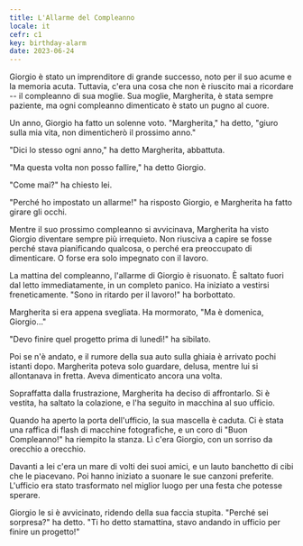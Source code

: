 ```yaml
---
title: L'Allarme del Compleanno
locale: it
cefr: c1
key: birthday-alarm
date: 2023-06-24
---
```


Giorgio è stato un imprenditore di grande successo, noto per il suo acume e la memoria acuta. Tuttavia, c'era una cosa che non è riuscito mai a ricordare -- il compleanno di sua moglie. Sua moglie, Margherita, è stata sempre paziente, ma ogni compleanno dimenticato è stato un pugno al cuore.

Un anno, Giorgio ha fatto un solenne voto. "Margherita," ha detto, "giuro sulla mia vita, non dimenticherò il prossimo anno."

"Dici lo stesso ogni anno," ha detto Margherita, abbattuta.

"Ma questa volta non posso fallire," ha detto Giorgio.

"Come mai?" ha chiesto lei.

"Perché ho impostato un allarme!" ha risposto Giorgio, e Margherita ha fatto girare gli occhi.

Mentre il suo prossimo compleanno si avvicinava, Margherita ha visto Giorgio diventare sempre più irrequieto. Non riusciva a capire se fosse perché stava pianificando qualcosa, o perché era preoccupato di dimenticare. O forse era solo impegnato con il lavoro.

La mattina del compleanno, l'allarme di Giorgio è risuonato. È saltato fuori dal letto immediatamente, in un completo panico. Ha iniziato a vestirsi freneticamente. "Sono in ritardo per il lavoro!" ha borbottato.

Margherita si era appena svegliata. Ha mormorato, "Ma è domenica, Giorgio..."

"Devo finire quel progetto prima di lunedì!" ha sibilato.

Poi se n'è andato, e il rumore della sua auto sulla ghiaia è arrivato pochi istanti dopo. Margherita poteva solo guardare, delusa, mentre lui si allontanava in fretta. Aveva dimenticato ancora una volta.

Sopraffatta dalla frustrazione, Margherita ha deciso di affrontarlo. Si è vestita, ha saltato la colazione, e l'ha seguito in macchina al suo ufficio.

Quando ha aperto la porta dell'ufficio, la sua mascella è caduta. Ci è stata una raffica di flash di macchine fotografiche, e un coro di "Buon Compleanno!" ha riempito la stanza. Lì c'era Giorgio, con un sorriso da orecchio a orecchio.

Davanti a lei c'era un mare di volti dei suoi amici, e un lauto banchetto di cibi che le piacevano. Poi hanno iniziato a suonare le sue canzoni preferite. L'ufficio era stato trasformato nel miglior luogo per una festa che potesse sperare.

Giorgio le si è avvicinato, ridendo della sua faccia stupita. "Perché sei sorpresa?" ha detto. "Ti ho detto stamattina, stavo andando in ufficio per finire un progetto!"
